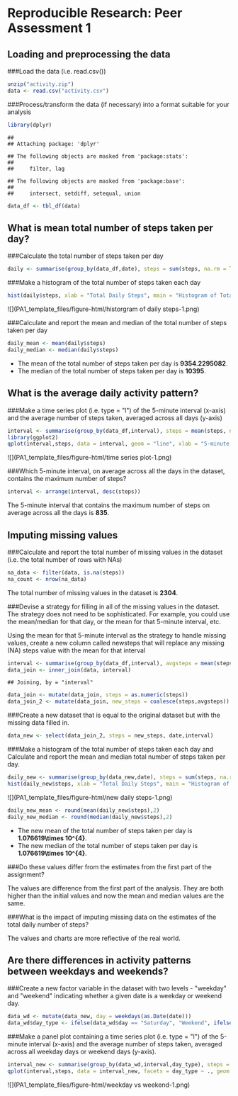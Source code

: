 # Reproducible Research: Peer Assessment 1


## Loading and preprocessing the data
###Load the data (i.e. read.csv())

```r
unzip("activity.zip")
data <- read.csv("activity.csv")
```
###Process/transform the data (if necessary) into a format suitable for your analysis

```r
library(dplyr)
```

```
## 
## Attaching package: 'dplyr'
```

```
## The following objects are masked from 'package:stats':
## 
##     filter, lag
```

```
## The following objects are masked from 'package:base':
## 
##     intersect, setdiff, setequal, union
```

```r
data_df <- tbl_df(data)
```
## What is mean total number of steps taken per day?

###Calculate the total number of steps taken per day

```r
daily <- summarise(group_by(data_df,date), steps = sum(steps, na.rm = TRUE))
```
###Make a histogram of the total number of steps taken each day

```r
hist(daily$steps, xlab = "Total Daily Steps", main = "Histogram of Total Daily Steps")
```

![](PA1_template_files/figure-html/historgram of daily steps-1.png)<!-- -->

###Calculate and report the mean and median of the total number of steps taken per day

```r
daily_mean <- mean(daily$steps)
daily_median <- median(daily$steps)
```
- The mean of the total number of steps taken per day is **9354.2295082**.
- The median of the total number of steps taken per day is **10395**.

## What is the average daily activity pattern?

###Make a time series plot (i.e. type = "l") of the 5-minute interval (x-axis) and the average number of steps taken, averaged across all days (y-axis)

```r
interval <- summarise(group_by(data_df,interval), steps = mean(steps, na.rm = TRUE))
library(ggplot2)
qplot(interval,steps, data = interval, geom = "line", xlab = "5-minute intervals", ylab = "Average Daily Steps", main = "Time Series plot of average number of steps taken in 5-minute intervals across all days")
```

![](PA1_template_files/figure-html/time series plot-1.png)<!-- -->


###Which 5-minute interval, on average across all the days in the dataset, contains the maximum number of steps?

```r
interval <- arrange(interval, desc(steps))
```
The 5-minute interval that contains the maximum number of steps on average across all the days is **835**.

## Imputing missing values

###Calculate and report the total number of missing values in the dataset (i.e. the total number of rows with NAs)

```r
na_data <- filter(data, is.na(steps))
na_count <- nrow(na_data)
```
The total number of missing values in the dataset is **2304**.

###Devise a strategy for filling in all of the missing values in the dataset. The strategy does not need to be sophisticated. For example, you could use the mean/median for that day, or the mean for that 5-minute interval, etc.

Using the mean for that 5-minute interval as the strategy to handle missing values, create a new column called newsteps that will replace any missing (NA) steps value with the mean for that interval

```r
interval <- summarise(group_by(data_df,interval), avgsteps = mean(steps, na.rm = TRUE))
data_join <- inner_join(data, interval)
```

```
## Joining, by = "interval"
```

```r
data_join <- mutate(data_join, steps = as.numeric(steps))
data_join_2 <- mutate(data_join, new_steps = coalesce(steps,avgsteps))
```
###Create a new dataset that is equal to the original dataset but with the missing data filled in.

```r
data_new <- select(data_join_2, steps = new_steps, date,interval)
```
###Make a histogram of the total number of steps taken each day and Calculate and report the mean and median total number of steps taken per day.

```r
daily_new <- summarise(group_by(data_new,date), steps = sum(steps, na.rm = TRUE))
hist(daily_new$steps, xlab = "Total Daily Steps", main = "Histogram of Total Daily Steps when no data is missing")
```

![](PA1_template_files/figure-html/new daily steps-1.png)<!-- -->

```r
daily_new_mean <- round(mean(daily_new$steps),2)
daily_new_median <- round(median(daily_new$steps),2)
```
- The new mean of the total number of steps taken per day is **1.076619\times 10^{4}**.
- The new median of the total number of steps taken per day is **1.076619\times 10^{4}**.

###Do these values differ from the estimates from the first part of the assignment? 

The values are difference from the first part of the analysis. They are both higher than the initial values and now the mean and median values are the same.

###What is the impact of imputing missing data on the estimates of the total daily number of steps?

The values and charts are more reflective of the real world.

## Are there differences in activity patterns between weekdays and weekends?
###Create a new factor variable in the dataset with two levels - "weekday" and "weekend" indicating whether a given date is a weekday or weekend day.


```r
data_wd <- mutate(data_new, day = weekdays(as.Date(date)))
data_wd$day_type <- ifelse(data_wd$day == "Saturday", "Weekend", ifelse(data_wd$day == "Sunday","Weekend","Weekday"))
```

###Make a panel plot containing a time series plot (i.e. type = "l") of the 5-minute interval (x-axis) and the average number of steps taken, averaged across all weekday days or weekend days (y-axis). 

```r
interval_new <- summarise(group_by(data_wd,interval,day_type), steps = mean(steps))
qplot(interval,steps, data = interval_new, facets = day_type ~ ., geom = "line", xlab = "5-minute Interval", ylab = "Average Steps", main = "Time Series plot of average number of steps taken in 5-minute intervals on Weekdays vs Weekends")
```

![](PA1_template_files/figure-html/weekday vs weekend-1.png)<!-- -->
